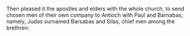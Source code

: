 Then pleased it the apostles and elders with the whole church, to send chosen men of their own company to Antioch with Paul and Barnabas; namely, Judas surnamed Barsabas and Silas, chief men among the brethren:
